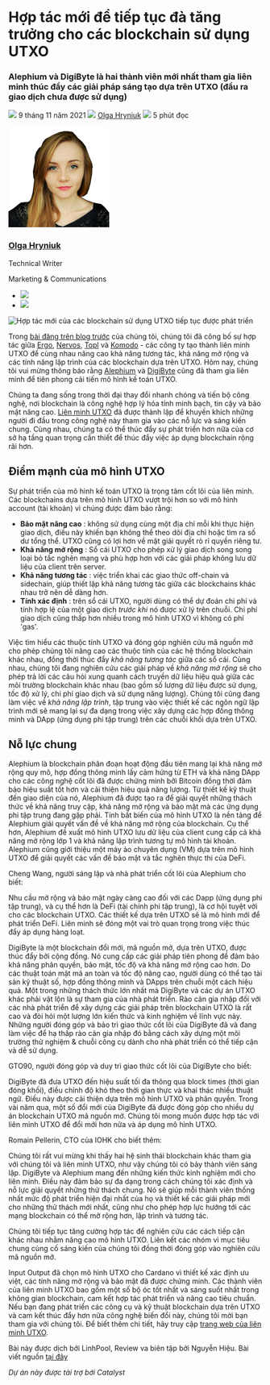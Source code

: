 # Hợp tác mới để tiếp tục đà tăng trưởng cho các blockchain sử dụng UTXO

### **Alephium và DigiByte là hai thành viên mới nhất tham gia liên minh thúc đẩy các giải pháp sáng tạo dựa trên UTXO (đầu ra giao dịch chưa được sử dụng)**

![](img/2021-11-09-utxo-blockchains-continue-forward-momentum-with-new-collaborations.002.png) 9 tháng 11 năm 2021 ![](img/2021-11-09-utxo-blockchains-continue-forward-momentum-with-new-collaborations.002.png) [Olga Hryniuk](tmp//en/blog/authors/olga-hryniuk/page-1/) ![](img/2021-11-09-utxo-blockchains-continue-forward-momentum-with-new-collaborations.003.png) 5 phút đọc

![Olga Hryniuk](img/2021-11-09-utxo-blockchains-continue-forward-momentum-with-new-collaborations.004.png)[](tmp//en/blog/authors/olga-hryniuk/page-1/)

### [**Olga Hryniuk**](tmp//en/blog/authors/olga-hryniuk/page-1/)

Technical Writer

Marketing &amp; Communications

- ![](img/2021-11-09-utxo-blockchains-continue-forward-momentum-with-new-collaborations.005.png)[](https://www.linkedin.com/in/olga-hryniuk-1094a3160/ "LinkedIn")
- ![](img/2021-11-09-utxo-blockchains-continue-forward-momentum-with-new-collaborations.006.png)[](https://github.com/olgahryniuk "GitHub")

![Hợp tác mới của các blockchain sử dụng UTXO tiếp tục được phát triển](img/2021-11-09-utxo-blockchains-continue-forward-momentum-with-new-collaborations.007.png)

Trong [bài đăng trên blog trước](https://iohk.io/en/blog/posts/2021/10/15/utxo-alliance-fostering-innovation-and-collaboration-across-the-blockchain-space/) của chúng tôi, chúng tôi đã công bố sự hợp tác giữa [Ergo](https://ergoplatform.org/en/), [Nervos](https://www.nervos.org/), [Topl](https://www.topl.co/) và [Komodo](https://komodoplatform.com/en/) - các công ty tạo thành liên minh UTXO để cùng nhau nâng cao khả năng tương tác, khả năng mở rộng và các tính năng lập trình của các blockchain dựa trên UTXO. Hôm nay, chúng tôi vui mừng thông báo rằng [Alephium](https://alephium.org/) và [DigiByte](https://digibyte.org/en-gb/) cũng đã tham gia liên minh để tiên phong cải tiến mô hình kế toán UTXO.

Chúng ta đang sống trong thời đại thay đổi nhanh chóng và tiến bộ công nghệ, nơi blockchain là công nghệ hợp lý hóa tính minh bạch, tin cậy và bảo mật nâng cao. [Liên minh UTXO](https://utxo-alliance.org/) đã được thành lập để khuyến khích những người đi đầu trong công nghệ này tham gia vào các nỗ lực và sáng kiến chung. Cùng nhau, chúng ta có thể thúc đẩy sự phát triển hơn nữa của cơ sở hạ tầng quan trọng cần thiết để thúc đẩy việc áp dụng blockchain rộng rãi hơn.

## **Điểm mạnh của mô hình UTXO**

Sự phát triển của mô hình kế toán UTXO là trọng tâm cốt lõi của liên minh. Các blockchains dựa trên mô hình UTXO vượt trội hơn so với mô hình account (tài khoản) vì chúng được đảm bảo rằng:

- **Bảo mật nâng cao** : không sử dụng cùng một địa chỉ mỗi khi thực hiện giao dịch, điều này khiến bạn không thể theo dõi địa chỉ hoặc tìm ra số dư tổng thể. UTXO cũng có lợi hơn về mặt giải quyết rò rỉ quyền riêng tư.
- **Khả năng mở rộng** : Sổ cái UTXO cho phép xử lý giao dịch song song loại bỏ tắc nghẽn mạng và phù hợp hơn với các giải pháp không lưu dữ liệu của client trên server.
- **Khả năng tương tác** : việc triển khai các giao thức off-chain và sidechain, giúp thiết lập khả năng tương tác giữa các blockchains khác nhau trở nên dễ dàng hơn.
- **Tính xác định** : trên sổ cái UTXO, người dùng có thể dự đoán chi phí và tính hợp lệ của một giao dịch *trước khi* nó được xử lý trên chuỗi. Chi phí giao dịch cũng thấp hơn nhiều trong mô hình UTXO vì không có phí 'gas'.

Việc tìm hiểu các thuộc tính UTXO và đóng góp nghiên cứu mã nguồn mở cho phép chúng tôi nâng cao các thuộc tính của các hệ thống blockchain khác nhau, đồng thời thúc đẩy *khả năng tương tác* giữa các sổ cái. Cùng nhau, chúng tôi đang nghiên cứu các giải pháp về *khả năng mở rộng* sẽ cho phép trả lời các câu hỏi xung quanh cách truyền dữ liệu hiệu quả giữa các môi trường blockchain khác nhau (bao gồm số lượng dữ liệu được sử dụng, tốc độ xử lý, chi phí giao dịch và sử dụng năng lượng). Chúng tôi cũng đang làm việc về *khả năng lập trình*, tập trung vào việc thiết kế các ngôn ngữ lập trình mới sẽ mang lại sự đa dạng trong việc xây dựng các hợp đồng thông minh và DApp (ứng dụng phi tập trung) trên các chuỗi khối dựa trên UTXO.

## **Nỗ lực chung**

Alephium là blockchain phân đoạn hoạt động đầu tiên mang lại khả năng mở rộng quy mô, hợp đồng thông minh lấy cảm hứng từ ETH và khả năng DApp cho các công nghệ cốt lõi đã được chứng minh bởi Bitcoin đồng thời đảm bảo hiệu suất tốt hơn và cải thiện hiệu quả năng lượng. Từ thiết kế kỹ thuật đến giao diện của nó, Alephium đã được tạo ra để giải quyết những thách thức về khả năng truy cập, khả năng mở rộng và bảo mật mà các ứng dụng phi tập trung đang gặp phải. Tính bất biến của mô hình UTXO là nền tảng để Alephium giải quyết vấn đề về khả năng mở rộng của blockchain. Cụ thể hơn, Alephium đề xuất mô hình UTXO lưu dữ liệu của client cung cấp cả khả năng mở rộng lớp 1 và khả năng lập trình tương tự mô hình tài khoản. Alephium cũng giới thiệu một máy ảo chuyên dụng (VM) dựa trên mô hình UTXO để giải quyết các vấn đề bảo mật và tắc nghẽn thực thi của DeFi.

Cheng Wang, người sáng lập và nhà phát triển cốt lõi của Alephium cho biết:

Nhu cầu mở rộng và bảo mật ngày càng cao đối với các Dapp (ứng dụng phi tập trung), và cụ thể hơn là DeFi (tài chính phi tập trung), là cơ hội tuyệt vời cho các blockchain UTXO. Các thiết kế dựa trên UTXO sẽ là mô hình mới để phát triển DeFi. Liên minh sẽ đóng một vai trò quan trọng trong việc thúc đẩy áp dụng hàng loạt.

DigiByte là một blockchain đổi mới, mã nguồn mở, dựa trên UTXO, được thúc đẩy bởi cộng đồng. Nó cung cấp các giải pháp tiên phong để đảm bảo khả năng phân quyền, bảo mật, tốc độ và khả năng mở rộng cao hơn. Do các thuật toán mật mã an toàn và tốc độ nâng cao, người dùng có thể tạo tài sản kỹ thuật số, hợp đồng thông minh và DApps trên chuỗi một cách hiệu quả. Một trong những thách thức lớn nhất mà DigiByte và các dự án UTXO khác phải vật lộn là sự tham gia của nhà phát triển. Rào cản gia nhập đối với các nhà phát triển để xây dựng các giải pháp trên blockchain UTXO là rất cao và đòi hỏi một lượng lớn kiến thức và kinh nghiệm về lĩnh vực này. Những người đóng góp và bảo trì giao thức cốt lõi của DigiByte đã và đang làm việc để hạ thấp rào cản gia nhập đó bằng cách xây dựng một môi trường thử nghiệm &amp; chuỗi công cụ dành cho nhà phát triển có thể tiếp cận và dễ sử dụng.

GTO90, người đóng góp và duy trì giao thức cốt lõi của DigiByte cho biết:

DigiByte đã đưa UTXO đến hiệu suất tối đa thông qua block times (thời gian đóng khối), điều chỉnh độ khó theo thời gian thực và khai thác nhiều thuật ngữ. Điều này được cải thiện dựa trên mô hình UTXO và phân quyền. Trong vài năm qua, một số đổi mới của DigiByte đã được đóng góp cho nhiều dự án blockchain UTXO mã nguồn mở. Chúng tôi mong muốn được hợp tác với liên minh UTXO để đổi mới hơn nữa và áp dụng mô hình UTXO.

Romain Pellerin, CTO của IOHK cho biết thêm:

Chúng tôi rất vui mừng khi thấy hai hệ sinh thái blockchain khác tham gia với chúng tôi và liên minh UTXO, như vậy chúng tôi có bảy thành viên sáng lập. DigiByte và Alephium mang đến những kiến thức kinh nghiệm mới cho liên minh. Điều này đảm bảo sự đa dạng trong cách chúng tôi xác định và nỗ lực giải quyết những thử thách chung. Nó sẽ giúp mỗi thành viên thống nhất mức độ phát triển hiện đại nhất của họ và thiết kế các giải pháp mới cho những thử thách mới nhất, cũng như cho phép hợp lực hướng tới các mạng blockchain có thể mở rộng hơn, lập trình và tương tác.

Chúng tôi tiếp tục tăng cường hợp tác để nghiên cứu các cách tiếp cận khác nhau nhằm nâng cao mô hình UTXO. Liên kết các nhóm vì mục tiêu chung củng cố sáng kiến của chúng tôi đồng thời đóng góp vào nghiên cứu mã nguồn mở.

Input Output đã chọn mô hình UTXO cho Cardano vì thiết kế xác định ưu việt, các tính năng mở rộng và bảo mật đã được chứng minh. Các thành viên của liên minh UTXO bao gồm một số bộ óc tốt nhất và sáng suốt nhất trong không gian blockchain, cam kết hợp tác phát triển và nâng cao tiêu chuẩn. Nếu bạn đang phát triển các công cụ và kỹ thuật blockchain dựa trên UTXO và cam kết thúc đẩy hơn nữa công nghệ biến đổi này, chúng tôi mời bạn tham gia với chúng tôi. Để biết thêm chi tiết, hãy truy cập [trang web của liên minh UTXO](https://utxo-alliance.org/).

Bài này được dịch bởi LinhPool, Review va biên tập bởi Nguyễn Hiệu. Bài viết nguồn [tại đây](https://iohk.io/en/blog/posts/2021/11/09/utxo-blockchains-continue-forward-momentum-with-new-collaborations/) 

*Dự án này được tài trợ bới Catalyst*
